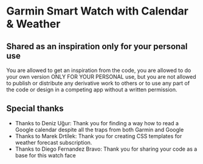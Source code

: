# Garmin Smart Watch with Calendar & Weather

## Shared as an inspiration only for your personal use

You are allowed to get an inspiration from the code, you are allowed to do your own version ONLY FOR YOUR PERSONAL use, but you are not allowed to publish or distribute any derivative work to others or to use any part of the code or design in a competing app without a written permission. 


## Special thanks

* Thanks to Deniz Uğur: Thank you for finding a way how to read a Google calendar despite all the traps from both Garmin and Google
* Thanks to Marek Drtílek: Thank you for creating CSS templates for weather forecast subscription.
* Thanks to Diego Fernandez Bravo: Thank you for sharing your code as a base for this watch face